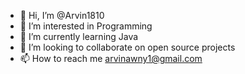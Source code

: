 - 👋 Hi, I’m @Arvin1810
- 👀 I’m interested in Programming
- 🌱 I’m currently learning Java
- 💞️ I’m looking to collaborate on open source projects
- 📫 How to reach me arvinawny1@gmail.com

<!---
Arvin1810/Arvin1810 is a ✨ special ✨ repository because its `README.md` (this file) appears on your GitHub profile.
You can click the Preview link to take a look at your changes.
--->
